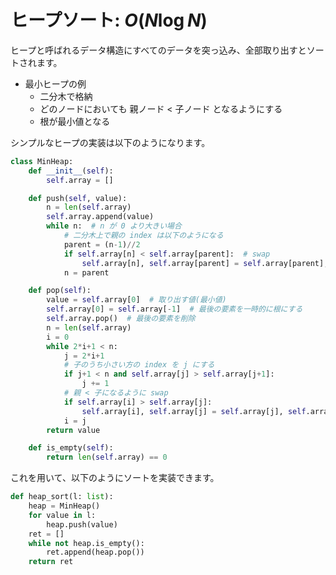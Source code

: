 # ヒープソート: $O(N \log N)$

ヒープと呼ばれるデータ構造にすべてのデータを突っ込み、全部取り出すとソートされます。

- 最小ヒープの例
  - 二分木で格納
  - どのノードにおいても 親ノード < 子ノード となるようにする
  - 根が最小値となる


シンプルなヒープの実装は以下のようになります。

```python
class MinHeap:
    def __init__(self):
        self.array = []

    def push(self, value):
        n = len(self.array)
        self.array.append(value)
        while n:  # n が 0 より大きい場合
            # 二分木上で親の index は以下のようになる
            parent = (n-1)//2
            if self.array[n] < self.array[parent]:  # swap
                self.array[n], self.array[parent] = self.array[parent], self.array[n]
            n = parent

    def pop(self):
        value = self.array[0]  # 取り出す値(最小値)
        self.array[0] = self.array[-1]  # 最後の要素を一時的に根にする
        self.array.pop()  # 最後の要素を削除
        n = len(self.array)
        i = 0
        while 2*i+1 < n:
            j = 2*i+1
            # 子のうち小さい方の index を j にする
            if j+1 < n and self.array[j] > self.array[j+1]:
                j += 1
            # 親 < 子になるように swap
            if self.array[i] > self.array[j]:
                self.array[i], self.array[j] = self.array[j], self.array[i]
            i = j
        return value

    def is_empty(self):
        return len(self.array) == 0
```

これを用いて、以下のようにソートを実装できます。

```python
def heap_sort(l: list):
    heap = MinHeap()
    for value in l:
        heap.push(value)
    ret = []
    while not heap.is_empty():
        ret.append(heap.pop())
    return ret
```